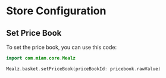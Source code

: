 
# Store Configuration

## Set Price Book

To set the price book, you can use this code:
```kotlin
import com.miam.core.Mealz

Mealz.basket.setPriceBook(priceBookId: pricebook.rawValue)
```